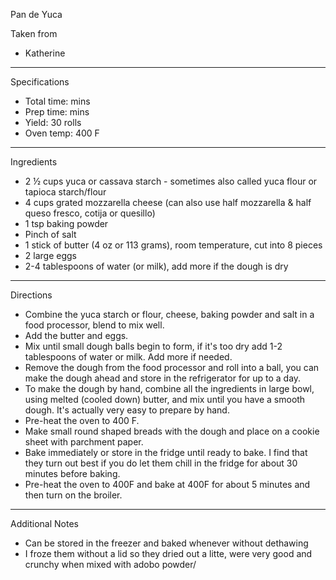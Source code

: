 Pan de Yuca

Taken from
- Katherine

---
Specifications
- Total time:  mins
- Prep time:  mins
- Yield: 30 rolls
- Oven temp: 400 F

---
Ingredients
- 2 ½ cups yuca or cassava starch - sometimes also called yuca flour or tapioca starch/flour
- 4 cups grated mozzarella cheese (can also use half mozzarella & half queso fresco, cotija or quesillo)
- 1 tsp baking powder
- Pinch of salt
- 1 stick of butter (4 oz or 113 grams), room temperature, cut into 8 pieces
- 2 large eggs
- 2-4 tablespoons of water (or milk), add more if the dough is dry

---
Directions
- Combine the yuca starch or flour, cheese, baking powder and salt in a food processor, blend to mix well.
- Add the butter and eggs.
- Mix until small dough balls begin to form, if it's too dry add 1-2 tablespoons of water or milk. Add more if needed.
- Remove the dough from the food processor and roll into a ball, you can make the dough ahead and store in the refrigerator for up to a day.
- To make the dough by hand, combine all the ingredients in large bowl, using melted (cooled down) butter, and mix until you have a smooth dough. It's actually very easy to prepare by hand.
- Pre-heat the oven to 400 F.
- Make small round shaped breads with the dough and place on a cookie sheet with parchment paper.
- Bake immediately or store in the fridge until ready to bake. I find that they turn out best if you do let them chill in the fridge for about 30 minutes before baking.
- Pre-heat the oven to 400F and bake at 400F for about 5 minutes and then turn on the broiler.

---
Additional Notes
- Can be stored in the freezer and baked whenever without dethawing
- I froze them without a lid so they dried out a litte, were very good and crunchy when mixed with adobo powder/

